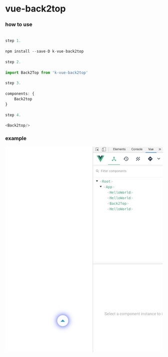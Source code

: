 # vue-back2top


### how to use
```javascript

step 1.

npm install --save-D k-vue-back2top

step 2.

import Back2Top from 'k-vue-back2top'

step 3.

components: {
	Back2top
}

step 4.

<Back2top/>

```


### example
[![img](./doc/img/pic.png)](https://github.com/tianjianen/vue-back2top)

